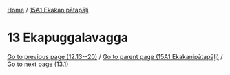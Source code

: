 
[Home](/) / [15A1 Ekakanipātapāḷi](../15A1.md)

# 13 Ekapuggalavagga


[Go to previous page (12.13--20)](12/12.13--20.md) / [Go to parent page (15A1 Ekakanipātapāḷi)](0.md) / [Go to next page (13.1)](13/13.1.md)


